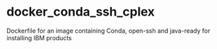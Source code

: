 # docker_conda_ssh_cplex
Dockerfile for an image containing Conda, open-ssh and java-ready for installing IBM products

